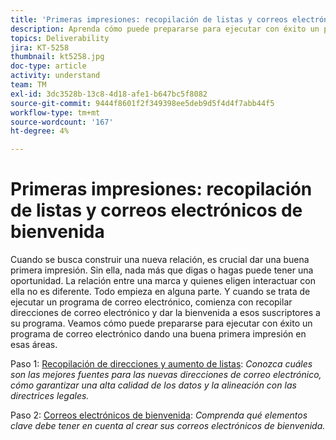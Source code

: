 ```yaml
---
title: 'Primeras impresiones: recopilación de listas y correos electrónicos de bienvenida'
description: Aprenda cómo puede prepararse para ejecutar con éxito un programa de correo electrónico dando una buena primera impresión.
topics: Deliverability
jira: KT-5258
thumbnail: kt5258.jpg
doc-type: article
activity: understand
team: TM
exl-id: 3dc3528b-13c8-4d18-afe1-b647bc5f8082
source-git-commit: 9444f8601f2f349398ee5deb9d5f4d4f7abb44f5
workflow-type: tm+mt
source-wordcount: '167'
ht-degree: 4%

---
```


# Primeras impresiones: recopilación de listas y correos electrónicos de bienvenida

Cuando se busca construir una nueva relación, es crucial dar una buena primera impresión. Sin ella, nada más que digas o hagas puede tener una oportunidad. La relación entre una marca y quienes eligen interactuar con ella no es diferente. Todo empieza en alguna parte. Y cuando se trata de ejecutar un programa de correo electrónico, comienza con recopilar direcciones de correo electrónico y dar la bienvenida a esos suscriptores a su programa. Veamos cómo puede prepararse para ejecutar con éxito un programa de correo electrónico dando una buena primera impresión en esas áreas.

Paso 1: [Recopilación de direcciones y aumento de listas](/help/first-impressions/address-collection-and-list-growth.md):
*Conozca cuáles son las mejores fuentes para las nuevas direcciones de correo electrónico, cómo garantizar una alta calidad de los datos y la alineación con las directrices legales.*

Paso 2: [Correos electrónicos de bienvenida](/help/first-impressions/welcome-emails.md):
*Comprenda qué elementos clave debe tener en cuenta al crear sus correos electrónicos de bienvenida.*
